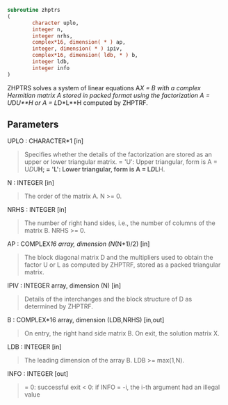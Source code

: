 ```fortran
subroutine zhptrs
(
        character uplo,
        integer n,
        integer nrhs,
        complex*16, dimension( * ) ap,
        integer, dimension( * ) ipiv,
        complex*16, dimension( ldb, * ) b,
        integer ldb,
        integer info
)
```

ZHPTRS solves a system of linear equations A*X = B with a complex
Hermitian matrix A stored in packed format using the factorization
A = U*D*U**H or A = L*D*L**H computed by ZHPTRF.

## Parameters
UPLO : CHARACTER*1 [in]
> Specifies whether the details of the factorization are stored
> as an upper or lower triangular matrix.
> = 'U':  Upper triangular, form is A = U*D*U**H;
> = 'L':  Lower triangular, form is A = L*D*L**H.

N : INTEGER [in]
> The order of the matrix A.  N >= 0.

NRHS : INTEGER [in]
> The number of right hand sides, i.e., the number of columns
> of the matrix B.  NRHS >= 0.

AP : COMPLEX*16 array, dimension (N*(N+1)/2) [in]
> The block diagonal matrix D and the multipliers used to
> obtain the factor U or L as computed by ZHPTRF, stored as a
> packed triangular matrix.

IPIV : INTEGER array, dimension (N) [in]
> Details of the interchanges and the block structure of D
> as determined by ZHPTRF.

B : COMPLEX*16 array, dimension (LDB,NRHS) [in,out]
> On entry, the right hand side matrix B.
> On exit, the solution matrix X.

LDB : INTEGER [in]
> The leading dimension of the array B.  LDB >= max(1,N).

INFO : INTEGER [out]
> = 0:  successful exit
> < 0: if INFO = -i, the i-th argument had an illegal value
